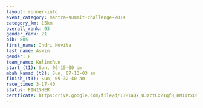 ```yaml
---
layout: runner-info 
event_category: mantra-summit-challenge-2019 
category_km: 15km 
overall_rank: 93
gender_rank: 21
bib: 805
first_name: Indri Novita
last_name: Aswin
gender: F
team_name: KulineRun
start_(t1): Sun, 06-15-00 am
mbah_kamad_(t2): Sun, 07-13-03 am
finish_(t3): Sun, 09-32-40 am
race_time: 3-17-40
status: FINISHER
certficate: https:drive.google.com/file/d/1J9TaQx_UJzctCx21qfB_HM1ItxQtEpT8/view?usp=sharing
---
```

